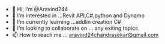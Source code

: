 - 👋 Hi, I’m @Aravind244
- 👀 I’m interested in ...Revit API,C#,python and Dynamo 
- 🌱 I’m currently learning ...addlin creation C#
- 💞️ I’m looking to collaborate on ... any exiting topics 
- 📫 How to reach me ... aravind24chandrasekar@gmail.com

<!---
Aravind244/Aravind244 is a ✨ special ✨ repository because its `README.md` (this file) appears on your GitHub profile.
You can click the Preview link to take a look at your changes.
--->
